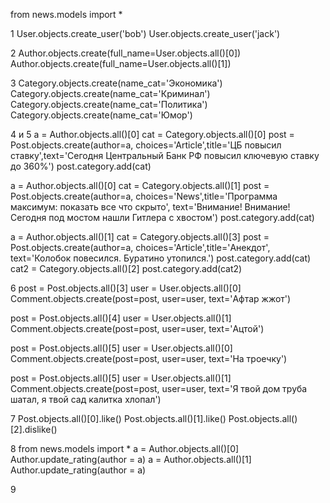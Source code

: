 from news.models import *


1
User.objects.create_user('bob')
User.objects.create_user('jack')

2
Author.objects.create(full_name=User.objects.all()[0])
Author.objects.create(full_name=User.objects.all()[1])

3
Category.objects.create(name_cat='Экономика')
Category.objects.create(name_cat='Криминал')
Category.objects.create(name_cat='Политика')
Category.objects.create(name_cat='Юмор')

4 и 5
a = Author.objects.all()[0]
cat = Category.objects.all()[0]
post = Post.objects.create(author=a, choices='Article',title='ЦБ повысил ставку',text='Сегодня Центральный Банк РФ повысил ключевую ставку до 360%')
post.category.add(cat)

a = Author.objects.all()[0]
cat = Category.objects.all()[1]
post = Post.objects.create(author=a, choices='News',title='Программа максимум:  показать все что скрыто', text='Внимание! Внимание! Сегодня под мостом нашли Гитлера с хвостом')
post.category.add(cat)

a = Author.objects.all()[1]
cat = Category.objects.all()[3]
post = Post.objects.create(author=a, choices='Article',title='Анекдот', text='Колобок повесился. Буратино утопился.')
post.category.add(cat)
cat2 = Category.objects.all()[2]
post.category.add(cat2)

6
post = Post.objects.all()[3]
user = User.objects.all()[0]
Comment.objects.create(post=post, user=user, text='Афтар жжот')

post = Post.objects.all()[4]
user = User.objects.all()[1]
Comment.objects.create(post=post, user=user, text='Ацтой')

post = Post.objects.all()[5]
user = User.objects.all()[0]
Comment.objects.create(post=post, user=user, text='На троечку')

post = Post.objects.all()[5]
user = User.objects.all()[1]
Comment.objects.create(post=post, user=user, text='Я твой дом труба шатал, я твой сад калитка хлопал')

7
Post.objects.all()[0].like()
Post.objects.all()[1].like()
Post.objects.all()[2].dislike()

8
from news.models import *
a = Author.objects.all()[0]
Author.update_rating(author = a)
a = Author.objects.all()[1]
Author.update_rating(author = a)

9



